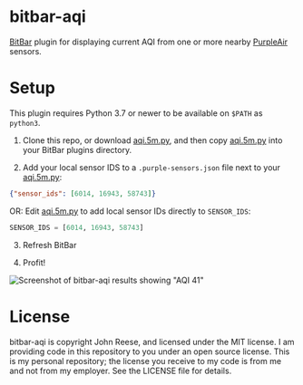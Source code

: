 # bitbar-aqi

[BitBar][] plugin for displaying current AQI from one or more nearby
[PurpleAir][] sensors.

# Setup

This plugin requires Python 3.7 or newer to be available on `$PATH` as `python3`.

1) Clone this repo, or download [aqi.5m.py][], and then copy [aqi.5m.py][] into
   your BitBar plugins directory.

2) Add your local sensor IDS to a `.purple-sensors.json` file next to
   your [aqi.5m.py][]:

```json
{"sensor_ids": [6014, 16943, 58743]}
```

   OR: Edit [aqi.5m.py][] to add local sensor IDs directly to `SENSOR_IDS`:

```python
SENSOR_IDS = [6014, 16943, 58743]
```

3) Refresh BitBar

4) Profit!

![Screenshot of bitbar-aqi results showing "AQI 41"](https://github.com/jreese/bitbar-aqi/blob/main/screenshot.png)

# License

bitbar-aqi is copyright John Reese, and licensed under the MIT license.
I am providing code in this repository to you under an open source license.
This is my personal repository; the license you receive to my code is from
me and not from my employer. See the LICENSE file for details.

[aqi.5m.py]: https://github.com/jreese/bitbar-aqi/blob/main/aqi.5m.py
[BitBar]: https://github.com/matryer/bitbar
[PurpleAir]: https://www.purpleair.com/map?opt=1/mAQI/a10/cC0#6.76/37.018/-121.629
